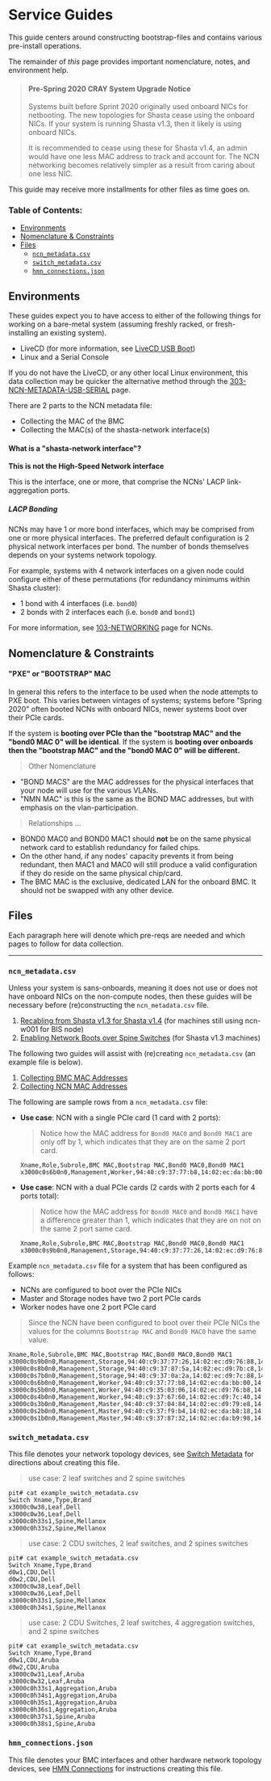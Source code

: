 # Service Guides

This guide centers around constructing bootstrap-files and contains various pre-install operations.

The remainder of _this_ page provides important nomenclature, notes, and environment
help.

>#### Pre-Spring 2020 CRAY System Upgrade Notice
> Systems built before Sprint 2020 originally used onboard NICs for netbooting. The new topologies for Shasta
> cease using the onboard NICs. If your system is running Shasta v1.3, then it likely is using onboard NICs.
>
> It is recommended to cease using these for Shasta v1.4, an admin would have one less MAC address to track and account for.
> The NCN networking becomes relatively simpler as a result from caring about one less NIC.

This guide may receive more installments for other files as time goes on.

### Table of Contents:

- [Environments](#environments)
- [Nomenclature & Constraints](#nomenclature--constraints)
- [Files](#files)
    - [`ncn_metadata.csv`](#ncn_metadatacsv)
    - [`switch_metadata.csv`](#switch_metadatacsv)
    - [`hmn_connections.json`](#hmn_connectionsjson)

<a name="environments"></a>
## Environments

These guides expect you to have access to either of the following things for working on a bare-metal
system (assuming freshly racked, or fresh-installing an existing system).

- LiveCD (for more information, see [LiveCD USB Boot](003-CSM-USB-LIVECD.md))
- Linux and a Serial Console

If you do not have the LiveCD, or any other local Linux environment, this data collection
may be quicker the alternative method through the [303-NCN-METADATA-USB-SERIAL](303-NCN-METADATA-USB-SERIAL.md) page.

There are 2 parts to the NCN metadata file:
- Collecting the MAC of the BMC
- Collecting the MAC(s) of the shasta-network interface(s)

#### What is a "shasta-network interface"?

**This is not the High-Speed Network interface**

This is the interface, one or more, that comprise the NCNs' LACP link-aggregation ports.

##### LACP Bonding
NCNs may have 1 or more bond interfaces, which may be comprised from one or more physical interfaces. The
preferred default configuration is 2 physical network interfaces per bond. The number 
of bonds themselves depends on your systems network topology.

For example, systems with 4 network interfaces on a given node could configure either of these
permutations (for redundancy minimums within Shasta cluster):
- 1 bond with 4 interfaces (i.e. `bond0`)
- 2 bonds with 2 interfaces each (i.e. `bond0` and `bond1`)

For more information, see [103-NETWORKING](103-NCN-NETWORKING.md) page for NCNs.

<a name="nomenclature--constraints"></a>
## Nomenclature & Constraints

#### "PXE" or "BOOTSTRAP" MAC

In general this refers to the interface to be used when the node attempts to PXE boot. This varies between vintages
of systems; systems before "Spring 2020" often booted NCNs with onboard NICs, newer systems boot over their PCIe cards.

If the system is **booting over PCIe than the "bootstrap MAC" and the "bond0 MAC 0" will be identical**. If the 
system is **booting over onboards then the "bootstrap MAC" and the "bond0 MAC 0" will be different.**

> Other Nomenclature
- "BOND MACS" are the MAC addresses for the physical interfaces that your node will use for the various VLANs.
- "NMN MAC" is this is the same as the BOND MAC addresses, but with emphasis on the vlan-participation.
> Relationships ...
- BOND0 MAC0 and BOND0 MAC1 should **not** be on the same physical network card to establish redundancy for failed chips.
- On the other hand, if any nodes' capacity prevents it from being redundant, then MAC1 and MAC0 will still produce a valid configuration if they do reside on the same physical chip/card.
- The BMC MAC is the exclusive, dedicated LAN for the onboard BMC. It should not be swapped with any other device.

<a name="files"></a>
## Files

Each paragraph here will denote which pre-reqs are needed and which pages to follow 
for data collection.

--- 

<a name="ncn_metadatacsv"></a>
### `ncn_metadata.csv`

Unless your system is sans-onboards, meaning it does not use or does not have onboard NICs on the non-compute nodes, then these guides will be necessary before (re)constructing the `ncn_metadata.csv` file.
1. [Recabling from Shasta v1.3 for Shasta v1.4](309-MOVE-SITE-CONNECTIONS.md) (for machines still using ncn-w001 for BIS node)
2. [Enabling Network Boots over Spine Switches](304-NCN-PCIE-NET-BOOT-AND-RE-CABLE.md) (for Shasta v1.3 machines)

The following two guides will assist with (re)creating `ncn_metadata.csv` (an example file is below).

1. [Collecting BMC MAC Addresses](301-NCN-METADATA-BMC.md)
2. [Collecting NCN MAC Addresses](302-NCN-METADATA-BONDX.md)

The following are sample rows from a `ncn_metadata.csv` file:
* __Use case__: NCN with a single PCIe card (1 card with 2 ports):
    > Notice how the MAC address for `Bond0 MAC0` and `Bond0 MAC1` are only off by 1, which indicates that 
    > they are on the same 2 port card.
    ```
    Xname,Role,Subrole,BMC MAC,Bootstrap MAC,Bond0 MAC0,Bond0 MAC1
    x3000c0s6b0n0,Management,Worker,94:40:c9:37:77:b8,14:02:ec:da:bb:00,14:02:ec:da:bb:00,14:02:ec:da:bb:01
    ```
* __Use case__: NCN with a dual PCIe cards (2 cards with 2 ports each for 4 ports total):
    > Notice how the MAC address for `Bond0 MAC0` and `Bond0 MAC1` have a difference greater than 1, which 
    > indicates that they are on not on the same 2 port same card.
    ```
    Xname,Role,Subrole,BMC MAC,Bootstrap MAC,Bond0 MAC0,Bond0 MAC1
    x3000c0s9b0n0,Management,Storage,94:40:c9:37:77:26,14:02:ec:d9:76:88,14:02:ec:d9:76:88,94:40:c9:5f:b6:92
    ```

Example `ncn_metadata.csv` file for a system that has been configured as follows:
 * NCNs are configured to boot over the PCIe NICs
 * Master and Storage nodes have two 2 port PCIe cards
 * Worker nodes have one 2 port PCIe card
> Since the NCN have been configured to boot over their PCIe NICs the values for the columns `Bootstrap MAC` and `Bond0 MAC0` have the same value.
```
Xname,Role,Subrole,BMC MAC,Bootstrap MAC,Bond0 MAC0,Bond0 MAC1
x3000c0s9b0n0,Management,Storage,94:40:c9:37:77:26,14:02:ec:d9:76:88,14:02:ec:d9:76:88,94:40:c9:5f:b6:92
x3000c0s8b0n0,Management,Storage,94:40:c9:37:87:5a,14:02:ec:d9:7b:c8,14:02:ec:d9:7b:c8,94:40:c9:5f:b6:5c
x3000c0s7b0n0,Management,Storage,94:40:c9:37:0a:2a,14:02:ec:d9:7c:88,14:02:ec:d9:7c:88,94:40:c9:5f:9a:a8
x3000c0s6b0n0,Management,Worker,94:40:c9:37:77:b8,14:02:ec:da:bb:00,14:02:ec:da:bb:00,14:02:ec:da:bb:01
x3000c0s5b0n0,Management,Worker,94:40:c9:35:03:06,14:02:ec:d9:76:b8,14:02:ec:d9:76:b8,14:02:ec:d9:76:b9
x3000c0s4b0n0,Management,Worker,94:40:c9:37:67:60,14:02:ec:d9:7c:40,14:02:ec:d9:7c:40,14:02:ec:d9:7c:41
x3000c0s3b0n0,Management,Master,94:40:c9:37:04:84,14:02:ec:d9:79:e8,14:02:ec:d9:79:e8,94:40:c9:5f:b5:cc
x3000c0s2b0n0,Management,Master,94:40:c9:37:f9:b4,14:02:ec:da:b8:18,14:02:ec:da:b8:18,94:40:c9:5f:a3:a8
x3000c0s1b0n0,Management,Master,94:40:c9:37:87:32,14:02:ec:da:b9:98,14:02:ec:da:b9:98,14:02:ec:da:b9:99
```

<a name="switch_metadatacsv"></a>
### `switch_metadata.csv`

This file denotes your network topology devices, see [Switch Metadata](305-SWITCH-METADATA.md) for 
directions about creating this file. 

> use case: 2 leaf switches and 2 spine switches
```
pit# cat example_switch_metadata.csv
Switch Xname,Type,Brand
x3000c0w38,Leaf,Dell
x3000c0w36,Leaf,Dell
x3000c0h33s1,Spine,Mellanox
x3000c0h33s2,Spine,Mellanox
```
> use case: 2 CDU switches, 2 leaf switches, and 2 spines switches
```
pit# cat example_switch_metadata.csv
Switch Xname,Type,Brand
d0w1,CDU,Dell
d0w2,CDU,Dell
x3000c0w38,Leaf,Dell
x3000c0w36,Leaf,Dell
x3000c0h33s1,Spine,Mellanox
x3000c0h34s1,Spine,Mellanox
```

> use case: 2 CDU Switches, 2 leaf switches, 4 aggregation switches, and 2 spine switches
```
pit# cat example_switch_metadata.csv
Switch Xname,Type,Brand
d0w1,CDU,Aruba
d0w2,CDU,Aruba
x3000c0w31,Leaf,Aruba
x3000c0w32,Leaf,Aruba
x3000c0h33s1,Aggregation,Aruba
x3000c0h34s1,Aggregation,Aruba
x3000c0h35s1,Aggregation,Aruba
x3000c0h36s1,Aggregation,Aruba
x3000c0h37s1,Spine,Aruba
x3000c0h38s1,Spine,Aruba
``` 

<a name="hmn_connectionsjson"></a>
### `hmn_connections.json`

This file denotes your BMC interfaces and other hardware network topology devices, see [HMN Connections](307-HMN-CONNECTIONS.md) for
instructions creating this file. 

[1]: https://stash.us.cray.com/projects/MTL/repos/cray-pre-install-toolkit/browse
[2]: https://stash.us.cray.com/projects/MTL/repos/cray-site-init/browse
[3]: https://stash.us.cray.com/projects/MTL/repos/ipxe/browse
